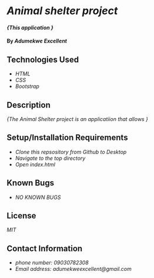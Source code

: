 # _Animal shelter project_

#### _{This application }_

#### By _**Adumekwe Excellent**_

## Technologies Used

* _HTML_
* _CSS_
* _Bootstrap_

## Description

_{The Animal Shelter project is an applicatiion that allows }_

## Setup/Installation Requirements

* _Clone this repsository from Github to Desktop_
* _Navigate to the top directory_
* _Open index.html_


## Known Bugs

* _NO KNOWN BUGS_

## License

_MIT_

## Contact Information
* _phone number: 09030782308_
* _Email address: adumekweexcellent@gmail.com_